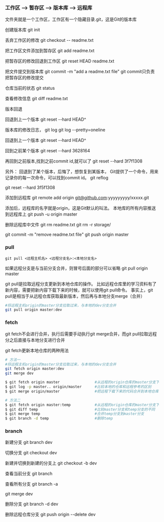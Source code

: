 ### 工作区 --> 暂存区 --> 版本库 --> 远程库

文件夹就是一个工作区，工作区有一个隐藏目录.git，这是Git的版本库

创建版本库
git init

丢弃工作区的修改
git checkout -- readme.txt

把工作区文件添加到暂存区
git add readme.txt

把暂存区的修改回退到工作区
git reset HEAD readme.txt

把文件提交到版本库
git commit -m "add a readme.txt file"  git commit只负责把暂存区的修改提交

仓库当前的状态
git status

查看修改信息
git diff readme.txt

版本回退

回退到上一个版本
git reset --hard HEAD^

版本库的修改日志，
git log
git log --pretty=oneline

回退到上一个版本
git reset --hard HEAD^

回到之前某个版本
git reset --hard 3628164

再回到之前版本,找到之前commit id,就可以了
git reset --hard 3f7f1308

另外：
回退到了某个版本，后悔了，想恢复到某版本，
Git提供了一个命令，用来记录你的每一次命令，可以找到commit id。
git reflog

git reset --hard 3f5f1308

添加到远程库
git remote add origin git@github.com:yyyyyyyyy/xxxxx.git

添加后，远程库的名字就是origin，这是Git默认的叫法。
本地库的所有内容推送到远程库上
git push -u origin master

删除远程库中文件
git rm readme.txt
git rm -r storage/

git commit -m "remove readme.txt file"
git push origin master



### pull
```
git pull <远程主机名> <远程分支名>:<本地分支名>
```

如果远程分支是与当前分支合并，则冒号后面的部分可以省略
git pull origin master

git pull是拉取远程分支更新到本地仓库的操作。
比如远程仓库里的学习资料有了新内容，需要把新内容下载下来的时候，就可以使用git pull命令。
事实上，git pull是相当于从远程仓库获取最新版本，然后再与本地分支merge（合并）

```bash
#将远程主机origin的master分支拉取过来，与本地的dev分支合并
git pull origin master:dev
```


### fetch
git fetch不会进行合并，执行后需要手动执行git merge合并，而git pull拉取远程分之后直接与本地分支进行合并

git fetch更新本地仓库的两种用法

```bash
# 方法一
#将远程主机origin的master分支拉取过来，与本地的dev分支合并
git fetch origin master:dev
git merge dev
```

```bash
$ git fetch origin master                #从远程的origin仓库的master分支下载代码到本地的origin maste
$ git log -p master.. origin/master      #比较本地的仓库和远程参考的区别
$ git merge origin/master                #把远程下载下来的代码合并到本地仓库，远程的和本地的合并
```

```bash
# 方法二
$ git fetch origin master:temp           #从远程的origin仓库的master分支下载到本地并新建一个分支temp
$ git diff temp                          #比较master分支和temp分支的不同
$ git merge temp                         #合并temp分支到master分支
$ git branch -d temp                     #删除temp
```
### branch

新建分支
git branch dev

切换分支
git checkout dev

新建并切换到新建的分支上
git checkout -b dev

查看当前分支
git branch

查看所有分支
git branch -a

git merge dev

删除分支
git branch -d dev

删除远程仓库分支
git push origin --delete dev
